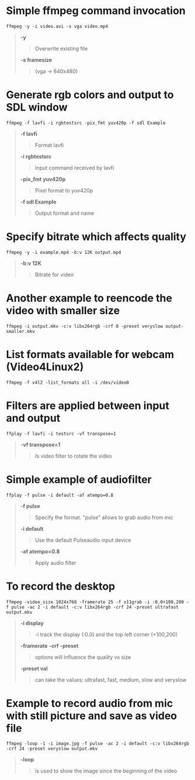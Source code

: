 
# Simple ffmpeg command invocation

```ffmpeg -y -i video.avi -s vga video.mp4```

> **-y** 
>> Overwrite existing file
>
> **-s framesize** 
>> (vga -> 640x480)

# Generate rgb colors and output to SDL window

```ffmpeg -f lavfi -i rgbtestsrc -pix_fmt yuv420p -f sdl Example```


> **-f lavfi** 
>> Format lavfi
>
> **-i rgbtestsrc** 
>> Input command received by lavfi
>
> **-pix_fmt yuv420p** 
>> Pixel format to yuv420p
>
> **-f sdl Example** 
>> Output format and name


# Specify bitrate which affects quality

```ffmpeg -y -i example.mp4 -b:v 12K output.mp4```

> **-b:v 12K** 
>> Bitrate for video

# Another example to reencode the video with smaller size

```ffmpeg -i output.mkv -c:v libx264rgb -crf 0 -preset veryslow output-smaller.mkv```

# List formats available for webcam (Video4Linux2)

```ffmpeg -f v4l2 -list_formats all -i /dev/video0```

# Filters are applied between input and output

```ffplay -f lavfi -i testsrc -vf transpose=1```

> **-vf transpose=1** 
>> Is video filter to rotate the video


# Simple example of audiofilter

```ffplay -f pulse -i default -af atempo=0.8```

> **-f pulse** 
>> Specify the format. "pulse" allows to grab audio from mic
>
> **-i default** 
>> Use the default Pulseaudio input device
>
> **-af atempo=0.8**
>> Apply audio filter


# To record the desktop

```ffmpeg -video_size 1024x768 -framerate 25 -f x11grab -i :0.0+100,200 -f pulse -ac 2 -i default -c:v libx264rgb -crf 24 -preset ultrafast output.mkv```

> **-i display**
>> -i track the display (:0.0) and the top left corner (+100,200)
>
> **-framerate** 
> **-crf** 
> **-preset** 
>> options will influence the quality vs size
> 
> **-preset val** 
>> can take the values: ultrafast, fast, medium, slow and veryslow


# Example to record audio from mic with still picture and save as video file

```ffmpeg -loop -1 -i image.jpg -f pulse -ac 2 -i default -c:v libx264rgb -crf 24 -preset veryslow output.mkv```

> **-loop** 
>> is used to show the image since the beginning of the video


